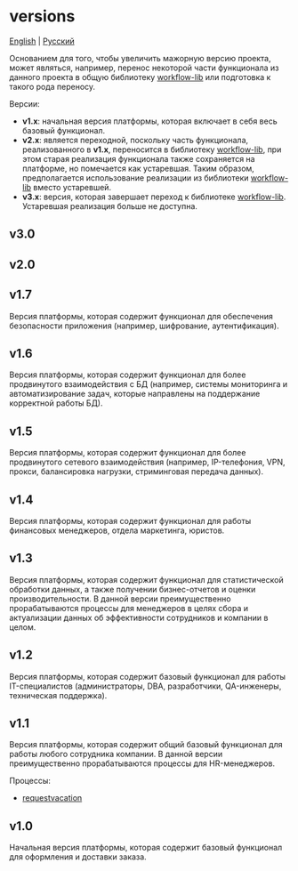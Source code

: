# versions

[English](versions.md) | [Русский](versions.ru.md)

Основанием для того, чтобы увеличить мажорную версию проекта, может являться, например, перенос некоторой части функционала из данного проекта в общую библиотеку [workflow-lib](https://github.com/alexeysp11/workflow-lib) или подготовка к такого рода переносу.

Версии: 
- **v1.x**: начальная версия платформы, которая включает в себя весь базовый функционал.
- **v2.x**: является переходной, поскольку часть функционала, реализованного в **v1.x**, переносится в библиотеку [workflow-lib](https://github.com/alexeysp11/workflow-lib), при этом старая реализация функционала также сохраняется на платформе, но помечается как устаревшая. Таким образом, предполагается использование реализации из библиотеки [workflow-lib](https://github.com/alexeysp11/workflow-lib) вместо устаревшей.
- **v3.x**: версия, которая завершает переход к библиотеке [workflow-lib](https://github.com/alexeysp11/workflow-lib). Устаревшая реализация больше не доступна.

## v3.0

## v2.0

## v1.7 

Версия платформы, которая содержит функционал для обеспечения безопасности приложения (например, шифрование, аутентификация). 

## v1.6

Версия платформы, которая содержит функционал для более продвинутого взаимодействия с БД (например, системы мониторинга и автоматизирование задач, которые направлены на поддержание корректной работы БД).

## v1.5

Версия платформы, которая содержит функционал для более продвинутого сетевого взаимодействия (например, IP-телефония, VPN, прокси, балансировка нагрузки, стриминговая передача данных). 

## v1.4

Версия платформы, которая содержит функционал для работы финансовых менеджеров, отдела маркетинга, юристов. 

## v1.3

Версия платформы, которая содержит функционал для статистической обработки данных, а также получении бизнес-отчетов и оценки производительности.
В данной версии преимущественно прорабатываются процессы для менеджеров в целях сбора и актуализации данных об эффективности сотрудников и компании в целом.

## v1.2

Версия платформы, которая содержит базовый функционал для работы IT-специалистов (администраторы, DBA, разработчики, QA-инженеры, техническая поддержка).

## v1.1

Версия платформы, которая содержит общий базовый функционал для работы любого сотрудника компании. 
В данной версии преимущественно прорабатываются процессы для HR-менеджеров.

Процессы:
- [requestvacation](processes/systembackend/requestvacation.ru.md)

## v1.0

Начальная версия платформы, которая содержит базовый функционал для оформления и доставки заказа.
